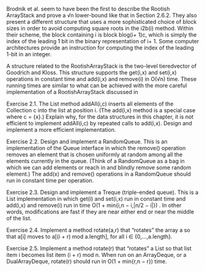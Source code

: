 Brodnik et al. seem to have been the first to describe the Rootish ArrayStack
and prove a √n lower-bound like that in Section 2.6.2. They
also present a different structure that uses a more sophisticated choice
of block sizes in order to avoid computing square roots in the i2b(i)
method. Within their scheme, the block containing i is block blog(i+ 1)c,
which is simply the index of the leading 1 bit in the binary representation 
of i+ 1. Some computer architectures provide an instruction for computing
the index of the leading 1-bit in an integer.

A structure related to the RootishArrayStack is the two-level tieredvector
of Goodrich and Kloss. This structure supports the get(i,x)
and set(i,x) operations in constant time and add(i,x) and remove(i) in
O(√n) time. These running times are similar to what can be achieved with
the more careful implementation of a RootishArrayStack discussed in

Exercise 2.1. The List method addAll(i,c) inserts all elements of the
Collection c into the list at position i. (The add(i,x) method is a special
case where c = {x}.) Explain why, for the data structures in this chapter,
it is not efficient to implement addAll(i,c) by repeated calls to add(i,x).
Design and implement a more efficient implementation.


Exercise 2.2. Design and implement a RandomQueue. This is an implementation
of the Queue interface in which the remove() operation removes
an element that is chosen uniformly at random among all the elements
currently in the queue. (Think of a RandomQueue as a bag in which we
can add elements or reach in and blindly remove some random element.)
The add(x) and remove() operations in a RandomQueue should run in constant
time per operation.

Exercise 2.3. Design and implement a Treque (triple-ended queue). This
is a List implementation in which get(i) and set(i,x) run in constant
time and add(i,x) and remove(i) run in time
O(1 + min{i,n − i,|n/2 − i|}) .
In other words, modifications are fast if they are near either end or near
the middle of the list.

Exercise 2.4. Implement a method rotate(a,r) that “rotates” the array a
so that a[i] moves to a[(i + r) mod a.length], for all i ∈ {0,...,a.length}.

Exercise 2.5. Implement a method rotate(r) that “rotates” a List so that
list item i becomes list item (i + r) mod n. When run on an ArrayDeque,
or a DualArrayDeque, rotate(r) should run in O(1 + min{r,n − r}) time.